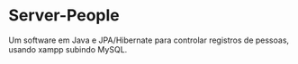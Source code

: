 # Server-People
Um software em Java e JPA/Hibernate para controlar registros de pessoas, usando xampp subindo MySQL.
